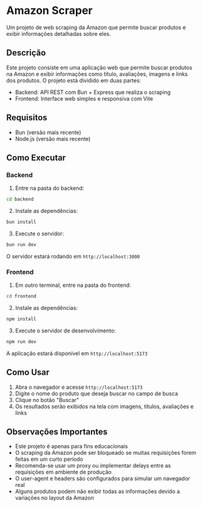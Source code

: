 # Amazon Scraper

Um projeto de web scraping da Amazon que permite buscar produtos e exibir informações detalhadas sobre eles.

## Descrição

Este projeto consiste em uma aplicação web que permite buscar produtos na Amazon e exibir informações como título, avaliações, imagens e links dos produtos. O projeto está dividido em duas partes:

- Backend: API REST com Bun + Express que realiza o scraping
- Frontend: Interface web simples e responsiva com Vite

## Requisitos

- Bun (versão mais recente)
- Node.js (versão mais recente)

## Como Executar

### Backend

1. Entre na pasta do backend:
```bash
cd backend
```

2. Instale as dependências:
```bash
bun install
```

3. Execute o servidor:
```bash
bun run dev
```

O servidor estará rodando em `http://localhost:3000`

### Frontend

1. Em outro terminal, entre na pasta do frontend:
```bash
cd frontend
```

2. Instale as dependências:
```bash
npm install
```

3. Execute o servidor de desenvolvimento:
```bash
npm run dev
```

A aplicação estará disponível em `http://localhost:5173`

## Como Usar

1. Abra o navegador e acesse `http://localhost:5173`
2. Digite o nome do produto que deseja buscar no campo de busca
3. Clique no botão "Buscar"
4. Os resultados serão exibidos na tela com imagens, títulos, avaliações e links

## Observações Importantes

- Este projeto é apenas para fins educacionais
- O scraping da Amazon pode ser bloqueado se muitas requisições forem feitas em um curto período
- Recomenda-se usar um proxy ou implementar delays entre as requisições em ambiente de produção
- O user-agent e headers são configurados para simular um navegador real
- Alguns produtos podem não exibir todas as informações devido a variações no layout da Amazon 